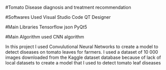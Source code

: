 #Tomato Disease diagnosis and treatment recommendation 

#Softwares Used
Visual Studio Code
QT Designer

#Main Libraries 
Tensorflow
json
PyQt5

#Main Algorithm used
CNN algorithm 

In this project l used Convulutional Neural Networks to create a model to detect diseases on tomato leaves for farmers.
I used a dataset of 10 000 images downloaded from the Kaggle dataset database because of lack of local datasets to create a model that 
l used to detect tomato leaf diseases
